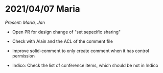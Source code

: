 # 2021/04/07 Maria

*Present: Maria, Jan*

* Open PR for design change of "set sepecific sharing"
* Check with Alain and the ACL of the comment file
* Improve solid-comment to only create comment when it has control permission

* Indico: Check the list of conference items, which should be not in Indico
